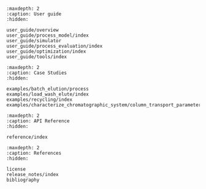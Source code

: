 ```{include} ../../README.md
```

```{toctree}
:maxdepth: 2
:caption: User guide
:hidden:

user_guide/overview
user_guide/process_model/index
user_guide/simulator
user_guide/process_evaluation/index
user_guide/optimization/index
user_guide/tools/index
```

```{toctree}
:maxdepth: 2
:caption: Case Studies
:hidden:

examples/batch_elution/process
examples/load_wash_elute/index
examples/recycling/index
examples/characterize_chromatographic_system/column_transport_parameters
```

```{toctree}
:maxdepth: 2
:caption: API Reference
:hidden:

reference/index
```

```{toctree}
:maxdepth: 2
:caption: References
:hidden:

license
release_notes/index
bibliography
```
